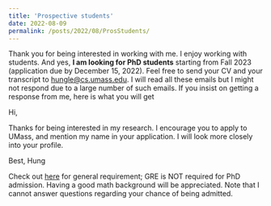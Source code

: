 ```yaml
---
title: 'Prospective students'
date: 2022-08-09
permalink: /posts/2022/08/ProsStudents/
---
```


Thank you for being interested in working with me. I enjoy working with students. And yes,  **I am looking for PhD students** starting from Fall 2023 (application due by December 15, 2022). Feel free to send your CV and your transcript to hungle@cs.umass.edu. I will read all these emails but I might not respond due to a large number of such emails. If you insist on getting a response from me, here is what you will get

Hi,

Thanks for being interested in my research. I encourage you to apply to UMass, and mention my name in your application. I will look more closely into your profile. 

Best,
Hung

Check out [here](https://www.cics.umass.edu/admissions/application-instructions) for general requirement; GRE is NOT required for PhD admission. Having a good math background will be appreciated. Note that I cannot answer questions regarding your chance of being admitted.
